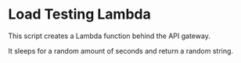 # Load Testing Lambda

This script creates a Lambda function behind the API gateway.

It sleeps for a random amount of seconds and return a random string.

